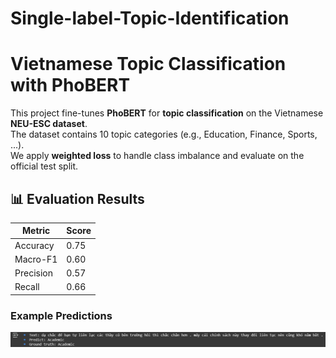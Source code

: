 # Single-label-Topic-Identification
# Vietnamese Topic Classification with PhoBERT  
This project fine-tunes **PhoBERT** for **topic classification** on the Vietnamese **NEU-ESC dataset**.   
The dataset contains 10 topic categories (e.g., Education, Finance, Sports, ...).   
We apply **weighted loss** to handle class imbalance and evaluate on the official test split.


## 📊 Evaluation Results

| Metric       | Score  |
|--------------|--------|
| Accuracy     | 0.75   |
| Macro-F1     | 0.60   |
| Precision    | 0.57   |
| Recall       | 0.66   |

### Example Predictions
![Demo Predictions](https://github.com/Huyy1510/Single-label-Topic-Identification/blob/main/assests/Example.png)
